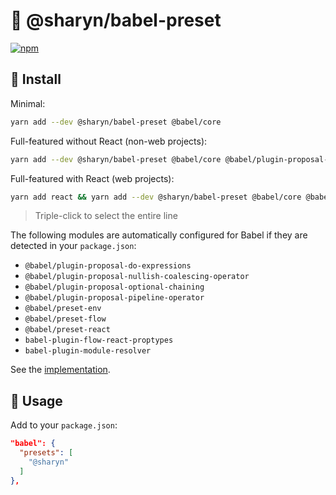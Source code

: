 # 🌹 @sharyn/babel-preset

[![npm](https://img.shields.io/npm/v/@sharyn/babel-preset.svg)](https://www.npmjs.com/package/@sharyn/babel-preset)

## 🌹 Install

Minimal:

```bash
yarn add --dev @sharyn/babel-preset @babel/core
```

Full-featured without React (non-web projects):

```bash
yarn add --dev @sharyn/babel-preset @babel/core @babel/plugin-proposal-do-expressions @babel/plugin-proposal-nullish-coalescing-operator @babel/plugin-proposal-optional-chaining @babel/plugin-proposal-pipeline-operator @babel/preset-env @babel/preset-flow babel-plugin-module-resolver
```

Full-featured with React (web projects):

```bash
yarn add react && yarn add --dev @sharyn/babel-preset @babel/core @babel/plugin-proposal-do-expressions @babel/plugin-proposal-nullish-coalescing-operator @babel/plugin-proposal-optional-chaining @babel/plugin-proposal-pipeline-operator @babel/preset-env @babel/preset-flow @babel/preset-react babel-plugin-flow-react-proptypes babel-plugin-module-resolver
```

> Triple-click to select the entire line

The following modules are automatically configured for Babel if they are detected in your `package.json`:

- `@babel/plugin-proposal-do-expressions`
- `@babel/plugin-proposal-nullish-coalescing-operator`
- `@babel/plugin-proposal-optional-chaining`
- `@babel/plugin-proposal-pipeline-operator`
- `@babel/preset-env`
- `@babel/preset-flow`
- `@babel/preset-react`
- `babel-plugin-flow-react-proptypes`
- `babel-plugin-module-resolver`

See the [implementation](https://github.com/sharynjs/sharyn/blob/master/packages/babel-preset/index.js).

## 🌹 Usage

Add to your `package.json`:

```json
"babel": {
  "presets": [
    "@sharyn"
  ]
},
```
